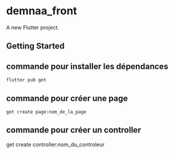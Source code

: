 # demnaa_front

A new Flutter project.

## Getting Started


## commande pour installer les dépendances
    flutter pub get

## commande pour créer une page
    get create page:nom_de_la_page

## commande pour créer un controller
get create controller:nom_du_controleur

